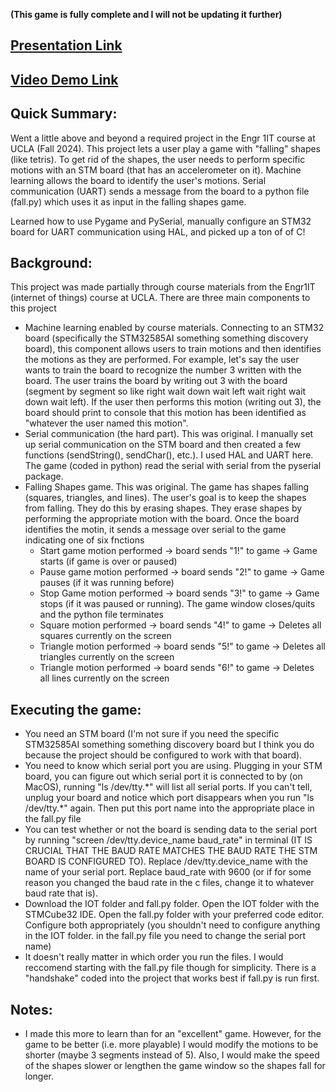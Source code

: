 **(This game is fully complete and I will not be updating it further)**

## [Presentation Link](https://docs.google.com/presentation/d/1nt9gRMgprMrjdH6lQ8kB16Lm4ZPe6Ehf_eqI9vMX2Y4/edit#slide=id.g31c968ffbe4_2_91)
## [Video Demo Link](https://www.youtube.com/watch?v=UFumihdRavY)

## Quick Summary:
Went a little above and beyond a required project in the Engr 1IT course at UCLA (Fall 2024). This project lets a user play a game with "falling" shapes (like tetris). To get rid of the shapes, the user needs to perform specific motions with an STM board (that has an accelerometer on it). Machine learning allows the board to identify the user's motions. Serial communication (UART) sends a message from the board to a python file (fall.py) which uses it as input in the falling shapes game. 

Learned how to use Pygame and PySerial, manually configure an STM32 board for UART communication using HAL, and picked up a ton of of C!

## Background: 
This project was made partially through course materials from the Engr1IT (internet of things) course at UCLA. There are three main components to this project
- Machine learning enabled by course materials. Connecting to an STM32 board (specifically the STM32585AI something something discovery board), this component allows users to train motions and then identifies the motions as they are performed. For example, let's say the user wants to train the board to recognize the number 3 written with the board. The user trains the board by writing out 3 with the board (segment by segment so like right wait down wait left wait right wait down wait left). If the user then performs this motion (writing out 3), the board should print to console that this motion has been identified as "whatever the user named this motion".
- Serial communication (the hard part). This was original. I manually set up serial communication on the STM board and then created a few functions (sendString(), sendChar(), etc.). I used HAL and UART here. The game (coded in python) read the serial with serial from the pyserial package.
- Falling Shapes game. This was original. The game has shapes falling (squares, triangles, and lines). The user's goal is to keep the shapes from falling. They do this by erasing shapes. They erase shapes by performing the appropriate motion with the board. Once the board identifies the motin, it sends a message over serial to the game indicating one of six fnctions
  - Start game motion performed -> board sends "1!" to game -> Game starts (if game is over or paused)
  - Pause game motion performed -> board sends "2!" to game -> Game pauses (if it was running before)
  - Stop Game motion performed -> board sends "3!" to game -> Game stops (if it was paused or running). The game window closes/quits and the python file terminates
  - Square motion performed -> board sends "4!" to game -> Deletes all squares currently on the screen
  - Triangle motion performed -> board sends "5!" to game -> Deletes all triangles currently on the screen
  - Triangle motion performed -> board sends "6!" to game -> Deletes all lines currently on the screen

## Executing the game:
- You need an STM board (I'm not sure if you need the specific STM32585AI something something discovery board but I think you do because the project should be configured to work with that board).
- You need to know which serial port you are using. Plugging in your STM board, you can figure out which serial port it is connected to by (on MacOS), running "ls /dev/tty.\*" will list all serial ports. If you can't tell, unplug your board and notice which port disappears when you run "ls /dev/tty.\*" again. Then put this port name into the appropriate place in the fall.py file
- You can test whether or not the board is sending data to the serial port by running "screen /dev/tty.device_name baud_rate" in terminal (IT IS CRUCIAL THAT THE BAUD RATE MATCHES THE BAUD RATE THE STM BOARD IS CONFIGURED TO). Replace /dev/tty.device_name with the name of your serial port. Replace baud_rate with 9600 (or if for some reason you changed the baud rate in the c files, change it to whatever baud rate that is).
- Download the IOT folder and fall.py folder. Open the IOT folder with the STMCube32 IDE. Open the fall.py folder with your preferred code editor. Configure both appropriately (you shouldn't need to configure anything in the IOT folder. in the fall.py file you need to change the serial port name)
- It doesn't really matter in which order you run the files. I would reccomend starting with the fall.py file though for simplicity. There is a "handshake" coded into the project that works best if fall.py is run first.

## Notes: 
- I made this more to learn than for an "excellent" game. However, for the game to be better (i.e. more playable) I would modify the motions to be shorter (maybe 3 segments instead of 5). Also, I would make the speed of the shapes slower or lengthen the game window so the shapes fall for longer.

